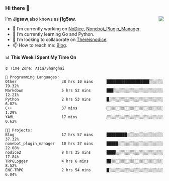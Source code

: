 ### Hi there 👋

<a href="#">
  <img align="right" src="https://github-readme-stats.vercel.app/api?username=Jigsaw111&count_private=true&show_icons=true&title_color=80070B&text_color=B3B3B3&bg_color=212121&icon_color=80070B" />
</a>

I'm **Jigsaw**,also knows as **j1g5aw**.

- 🔭 I’m currently working on [NoDice](https://github.com/thereisnodice/nodice2), [Nonebot_Plugin_Manager](https://github.com/Jigsaw111/nonebot_plugin_manager).
- 🌱 I’m currently learning Go and Python.
- 👯 I’m looking to collaborate on [Thereisnodice](https://github.com/thereisnodice).
- 📫 How to reach me: [Blog](https://blog.maddestroyer.xyz/).

<!--START_SECTION:waka-->
📊 **This Week I Spent My Time On** 

```text
⌚︎ Time Zone: Asia/Shanghai

💬 Programming Languages: 
Other                    38 hrs 10 mins      ███████████████████░░░░░░   79.32% 
Markdown                 5 hrs 52 mins       ███░░░░░░░░░░░░░░░░░░░░░░   12.21% 
Python                   2 hrs 53 mins       █░░░░░░░░░░░░░░░░░░░░░░░░   6.02% 
C++                      37 mins             ░░░░░░░░░░░░░░░░░░░░░░░░░   1.29% 
YAML                     17 mins             ░░░░░░░░░░░░░░░░░░░░░░░░░   0.62%

🐱‍💻 Projects: 
Blog                     17 hrs 57 mins      █████████░░░░░░░░░░░░░░░░   37.32% 
nonebot_plugin_manager   10 hrs 37 mins      █████░░░░░░░░░░░░░░░░░░░░   22.08% 
nodice2                  8 hrs 35 mins       ████░░░░░░░░░░░░░░░░░░░░░   17.84% 
TRPGLogger               4 hrs 6 mins        ██░░░░░░░░░░░░░░░░░░░░░░░   8.52% 
ENC-TRPG                 2 hrs 54 mins       █░░░░░░░░░░░░░░░░░░░░░░░░   6.04%

```


<!--END_SECTION:waka-->
